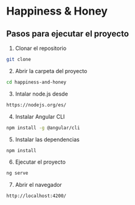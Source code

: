 # Happiness & Honey
## Pasos para ejecutar el proyecto
1. Clonar el repositorio
```bash
git clone
```
2. Abrir la carpeta del proyecto
```bash
cd happiness-and-honey
```
3. Intalar node.js desde
```bash
https://nodejs.org/es/
```
4. Instalar Angular CLI
```bash
npm install -g @angular/cli
```
5. Instalar las dependencias
```bash
npm install
```
6. Ejecutar el proyecto
```bash
ng serve
```
7. Abrir el navegador
```bash
http://localhost:4200/
```
